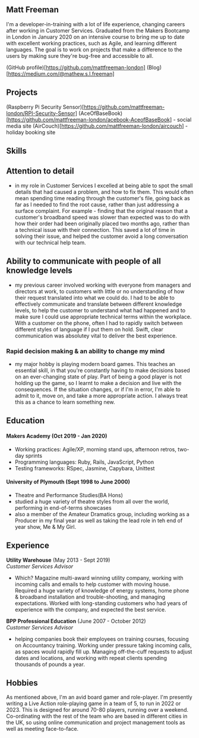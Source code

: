 ## Matt Freeman

I'm a developer-in-training with a lot of life experience, changing careers after working in Customer Services. Graduated from the Makers Bootcamp in London in January 2020 on an intensive course to bring me up to date with excellent working practices, such as Agile, and learning different languages. The goal is to work on projects that make a difference to the users by making sure they're bug-free and accessible to all.

(GitHub profile)[https://github.com/mattfreeman-london]
(Blog)[https://medium.com/@mathew.s.l.freeman]

## Projects

(Raspberry Pi Security Sensor)[https://github.com/mattfreeman-london/RPI-Security-Sensor]
(AceOfBaseBook)[https://github.com/mattfreeman-london/acebook-AceofBaseBook] - social media site
(AirCouch)[https://github.com/mattfreeman-london/aircouch] - holiday booking site

## Skills

## Attention to detail
- in my role in Customer Services I excelled at being able to spot the small details that had caused a problem, and how to fix them. This would often mean spending time reading through the customer's file, going back as far as I needed to find the root cause, rather than just addressing a surface complaint. For example - finding that the original reason that a customer's broadband speed was slower than expected was to do with how their order had been originally placed two months ago, rather than a technical issue with their connection. This saved a lot of time in solving their issue, and helped the customer avoid a long conversation with our technical help team. 

## Ability to communicate with people of all knowledge levels
- my previous career involved working with everyone from managers and directors at work, to customers with little or no understanding of how their request translated into what we could do. I had to be able to effectively communicate and translate between different knowledge levels, to help the customer to understand what had happened and to make sure I could use appropriate technical terms within the workplace. With a customer on the phone, often I had to rapidly switch between different styles of language if I put them on hold. Swift, clear communication was absolutey vital to deliver the best experience. 

### Rapid decision making & an ability to change my mind
- my major hobby is playing modern board games. This teaches an essential skill, in that you're constantly having to make decisions based on an ever-changing state of play. Part of being a good player is not holding up the game, so I learnt to make a decision and live with the consequences. If the situation changes, or if I'm in error, I'm able to admit to it, move on, and take a more appropriate action. I always treat this as a chance to learn something new. 

## Education

#### Makers Academy (Oct 2019 - Jan 2020)

- Working practices: Agile/XP, morning stand ups, afternoon retros, two-day sprints
- Programming languages: Ruby, Rails, JavaScript, Python
- Testing frameworks: RSpec, Jasmine, Capybara, Unittest

#### University of Plymouth (Sept 1998 to June 2000)

- Theatre and Performance Studies(BA Hons)
- studied a huge variety of theatre styles from all over the world, performing in end-of-terms showcases
- also a member of the Amateur Dramatics group, including working as a Producer in my final year as well as taking the lead role in teh end of year show, Me & My Girl. 

## Experience

**Utility Warehouse** (May 2013 - Sept 2019)    
*Customer Services Advisor*  
- Which? Magazine multi-award winning utility company, working with incoming calls and emails to help customer with moving house. Required a huge variety of knowledge of energy systems, home phone & broadband installation and trouble-shooting, and managing expectations. Worked with long-standing customers who had years of experience with the company, and expected the best service.

**BPP Professional Education** (June 2007 - October 2012)   
*Customer Services Advisor*
- helping companies book their employees on training courses, focusing on Accountancy training. Working under pressure taking incoming calls, as spaces would rapidly fill up. Managing off-the-cuff requests to adjust dates and locations, and working with repeat clients spending thousands of pounds a year. 

## Hobbies

As mentioned above, I'm an avid board gamer and role-player. I'm presently writing a Live Action role-playing game in a team of 5, to run in 2022 or 2023. This is designed for around 70-80 players, running over a weekend. Co-ordinating with the rest of the team who are based in different cities in the UK, so using online communication and project management tools as well as meeting face-to-face. 
